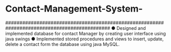 # Contact-Management-System-

#############################################################################################
●   Designed and implemented database for contact Manager by creating user interface using java swings 
●   Implemented stored procedures and views to insert, update, delete a contact form the database using java  MySQL.   
